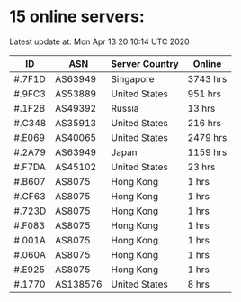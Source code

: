 # 15 online servers:

Latest update at: Mon Apr 13 20:10:14 UTC 2020

| ID | ASN | Server Country | Online |
| -- | --- | -------------- | ------ |
| #.7F1D | AS63949 | Singapore | 3743 hrs |
| #.9FC3 | AS53889 | United States | 951 hrs |
| #.1F2B | AS49392 | Russia | 13 hrs |
| #.C348 | AS35913 | United States | 216 hrs |
| #.E069 | AS40065 | United States | 2479 hrs |
| #.2A79 | AS63949 | Japan | 1159 hrs |
| #.F7DA | AS45102 | United States | 23 hrs |
| #.B607 | AS8075 | Hong Kong | 1 hrs |
| #.CF63 | AS8075 | Hong Kong | 1 hrs |
| #.723D | AS8075 | Hong Kong | 1 hrs |
| #.F083 | AS8075 | Hong Kong | 1 hrs |
| #.001A | AS8075 | Hong Kong | 1 hrs |
| #.060A | AS8075 | Hong Kong | 1 hrs |
| #.E925 | AS8075 | Hong Kong | 1 hrs |
| #.1770 | AS138576 | United States | 8 hrs |

